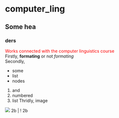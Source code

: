 # computer_ling
## Some hea
### ders
<font style="color:red">Works connected with the computer linguistics course</font><br>
Firstly, **formating** or not *formating*<br>
Secondly,<br>
* some
* list
* nodes
1. and
2. numbered
3. list
Thridly, image
<img src="https://cdn2.static1-sima-land.com/items/2759044/0/1600.jpg?v=1527486348">
2b | ! 2b
